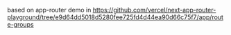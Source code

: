 based on app-router demo in https://github.com/vercel/next-app-router-playground/tree/e9d64dd5018d5280fee725fd4d44ea90d66c75f7/app/route-groups
